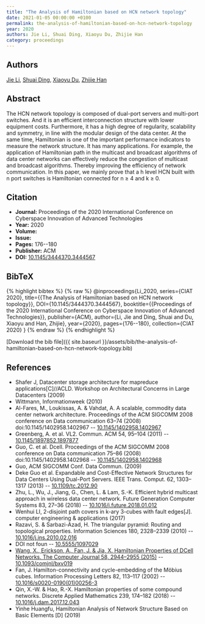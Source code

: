 ```yaml
---
title: "The Analysis of Hamiltonian based on HCN network topology"
date: 2021-01-05 00:00:00 +0100
permalink: the-analysis-of-hamiltonian-based-on-hcn-network-topology
year: 2020
authors: Jie Li, Shuai Ding, Xiaoyu Du, Zhijie Han
category: proceedings
---
```

 
## Authors
[Jie Li](authors/jie-li), [Shuai Ding](authors/shuai-ding), [Xiaoyu Du](authors/xiaoyu-du), [Zhijie Han](authors/zhijie-han)
 
## Abstract
The HCN network topology is composed of dual-port servers and multi-port switches. And it is an efficient interconnection structure with lower equipment costs. Furthermore, it has a high degree of regularity, scalability and symmetry, in line with the modular design of the data center. At the same time, Hamiltonian is one of the important performance indicators to measure the network structure. It has many applications. For example, the application of Hamiltonian path in the multicast and broadcast algorithms of data center networks can effectively reduce the congestion of multicast and broadcast algorithms. Thereby improving the efficiency of network communication. In this paper, we mainly prove that a h level HCN built with n port switches is Hamiltonian connected for n ≥ 4 and k ≥ 0.
 
## Citation
- **Journal:** Proceedings of the 2020 International Conference on Cyberspace Innovation of Advanced Technologies
- **Year:** 2020
- **Volume:** 
- **Issue:** 
- **Pages:** 176--180
- **Publisher:** ACM
- **DOI:** [10.1145/3444370.3444567](https://doi.org/10.1145/3444370.3444567)
 
## BibTeX
{% highlight bibtex %}
{% raw %}
@inproceedings{Li_2020,
  series={CIAT 2020},
  title={{The Analysis of Hamiltonian based on HCN network topology}},
  DOI={10.1145/3444370.3444567},
  booktitle={{Proceedings of the 2020 International Conference on Cyberspace Innovation of Advanced Technologies}},
  publisher={ACM},
  author={Li, Jie and Ding, Shuai and Du, Xiaoyu and Han, Zhijie},
  year={2020},
  pages={176--180},
  collection={CIAT 2020}
}
{% endraw %}
{% endhighlight %}
 
[Download the bib file]({{ site.baseurl }}/assets/bib/the-analysis-of-hamiltonian-based-on-hcn-network-topology.bib)
 
## References
- Shafer J, Datacenter storage architecture for mapreduce applications[C]//ACLD. Workshop on Architectural Concerns in Large Datacenters (2009)
- Wittmann, Informationweek (2010)
- Al-Fares, M., Loukissas, A. & Vahdat, A. A scalable, commodity data center network architecture. Proceedings of the ACM SIGCOMM 2008 conference on Data communication 63–74 (2008) doi:10.1145/1402958.1402967 -- [10.1145/1402958.1402967](https://doi.org/10.1145/1402958.1402967)
- Greenberg, A. et al. VL2. Commun. ACM 54, 95–104 (2011) -- [10.1145/1897852.1897877](https://doi.org/10.1145/1897852.1897877)
- Guo, C. et al. Dcell. Proceedings of the ACM SIGCOMM 2008 conference on Data communication 75–86 (2008) doi:10.1145/1402958.1402968 -- [10.1145/1402958.1402968](https://doi.org/10.1145/1402958.1402968)
- Guo, ACM SIGCOMM Conf. Data Commun. (2009)
- Deke Guo et al. Expandable and Cost-Effective Network Structures for Data Centers Using Dual-Port Servers. IEEE Trans. Comput. 62, 1303–1317 (2013) -- [10.1109/tc.2012.90](https://doi.org/10.1109/tc.2012.90)
- Zhu, L., Wu, J., Jiang, G., Chen, L. & Lam, S.-K. Efficient hybrid multicast approach in wireless data center network. Future Generation Computer Systems 83, 27–36 (2018) -- [10.1016/j.future.2018.01.012](https://doi.org/10.1016/j.future.2018.01.012)
- Wenhui LI, 2-disjoint path covers in k-ary 3-cubes with fault edges[J]. computer engineering & applications (2017)
- Razavi, S. & Sarbazi-Azad, H. The triangular pyramid: Routing and topological properties. Information Sciences 180, 2328–2339 (2010) -- [10.1016/j.ins.2010.02.016](https://doi.org/10.1016/j.ins.2010.02.016)
- DOI not foun -- [10.5555/1097029](https://doi.org/10.5555/1097029)
- [Wang, X., Erickson, A., Fan, J. & Jia, X. Hamiltonian Properties of DCell Networks. The Computer Journal 58, 2944–2955 (2015)](hamiltonian-properties-of-dcell-networks) -- [10.1093/comjnl/bxv019](https://doi.org/10.1093/comjnl/bxv019)
- Fan, J. Hamilton-connectivity and cycle-embedding of the Möbius cubes. Information Processing Letters 82, 113–117 (2002) -- [10.1016/s0020-0190(01)00256-3](https://doi.org/10.1016/s0020-0190(01)00256-3)
- Qin, X.-W. & Hao, R.-X. Hamiltonian properties of some compound networks. Discrete Applied Mathematics 239, 174–182 (2018) -- [10.1016/j.dam.2017.12.043](https://doi.org/10.1016/j.dam.2017.12.043)
- Yinhe Huangfu, Hamiltonian Analysis of Network Structure Based on Basic Elements [D] (2019)

